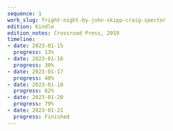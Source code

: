 ```yaml
---
sequence: 1
work_slug: fright-night-by-john-skipp-craig-spector
edition: Kindle
edition_notes: Crossroad Press, 2019
timeline:
- date: 2023-01-15
  progress: 13%
- date: 2023-01-16
  progress: 30%
- date: 2023-01-17
  progress: 48%
- date: 2023-01-18
  progress: 62%
- date: 2023-01-20
  progress: 79%
- date: 2023-01-21
  progress: Finished
---
```


